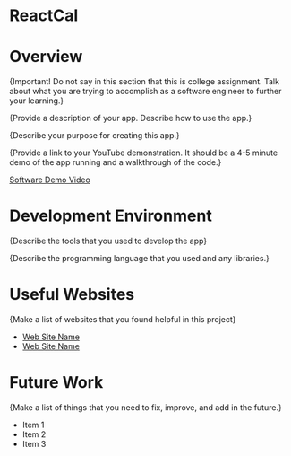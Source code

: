 # ReactCal
# Overview

{Important!  Do not say in this section that this is college assignment.  Talk about what you are trying to accomplish as a software engineer to further your learning.}

{Provide a description of your app.  Describe how to use the app.}

{Describe your purpose for creating this app.}

{Provide a link to your YouTube demonstration.  It should be a 4-5 minute demo of the app running and a walkthrough of the code.}

[Software Demo Video](http://youtube.link.goes.here)

# Development Environment

{Describe the tools that you used to develop the app}

{Describe the programming language that you used and any libraries.}

# Useful Websites

{Make a list of websites that you found helpful in this project}
* [Web Site Name](http://url.link.goes.here)
* [Web Site Name](http://url.link.goes.here)

# Future Work

{Make a list of things that you need to fix, improve, and add in the future.}
* Item 1
* Item 2
* Item 3

